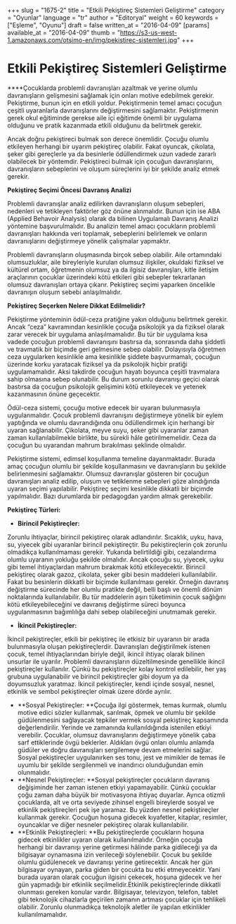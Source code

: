+++
slug = "1675-2"
title = "Etkili Pekiştireç Sistemleri Geliştirme"
category = "Oyunlar"
language = "tr"
author = "Editoryal"
weight = 60
keywords = ["Eşleme", "Oyunu"]
draft = false
written_at = "2016-04-09"
[params]
available_at = "2016-04-09"
thumb = "https://s3-us-west-1.amazonaws.com/otsimo-en/img/pekistirec-sistemleri.jpg"
+++


# Etkili Pekiştireç Sistemleri Geliştirme

****Çocuklarda problemli davranışları azaltmak ve yerine olumlu davranışların gelişmesini sağlamak için onları motive edebilmek gerekir. Pekiştirme, bunun için en etkili yoldur. Pekiştirmenin temel amacı çocuğun çeşitli uyaranlarla davranışlarını değiştirmesini sağlamaktır. Pekiştirmenin gerek okul eğitiminde gerekse aile içi eğitimde önemli bir uygulama olduğunu ve pratik kazanmada etkili olduğunu da belirtmek gerekir.

Ancak doğru pekiştireci bulmak son derece önemlidir. Çocuğu olumlu etkileyen herhangi bir uyarım pekiştireç olabilir. Fakat oyuncak, çikolata, şeker gibi gereçlerle ya da besinlerle ödüllendirmek uzun vadede zararlı olabilecek bir yöntemdir. Pekiştireci bulmak için çocuğun davranışlarını, davranışların sebeplerini ve oluşum süreçlerini iyi bir şekilde analiz etmek gerekir.

**Pekiştireç Seçimi Öncesi Davranış Analizi**

Problemli davranışlar analiz edilirken davranışların oluşum sebepleri, nedenleri ve tetikleyen faktörler göz önüne alınmalıdır. Bunun için ise ABA (Applied Behavoir Analysis) olarak da bilinen Uygulamalı Davranış Analizi yöntemine başvurulmalıdır. Bu analizin temel amacı çocukların problemli davranışları hakkında veri toplamak, sebeplerini belirlemek ve onların davranışlarını değiştirmeye yönelik çalışmalar yapmaktır.

Problemli davranışların oluşmasında birçok sebep olabilir. Aile ortamındaki olumsuzluklar, aile bireyleriyle kurulan olumsuz ilişkiler, okuldaki fiziksel ve kültürel ortam, öğretmenin olumsuz ya da ilgisiz davranışları, kitle iletişim araçlarının çocuklar üzerindeki kötü etkileri gibi sebepler tekrarlanan olumsuz davranışları ortaya çıkarır. Pekiştireç seçimi yaparken öncelikle davranışın oluşum sebebi anlaşılmalıdır.

**Pekiştireç Seçerken Nelere Dikkat Edilmelidir?**

Pekiştirme yönteminin ödül-ceza pratiğine yakın olduğunu belirtmek gerekir. Ancak “ceza” kavramından kesinlikle çocuğa psikolojik ya da fiziksel olarak zarar verecek bir uygulama anlaşılmamalıdır. Bu tür bir uygulama kısa vadede çocuğun problemli davranışını bastırsa da, sonrasında daha şiddetli ve travmatik bir biçimde geri gelmesine sebep olabilir. Dolayısıyla öğretmen ceza uygularken kesinlikle ama kesinlikle şiddete başvurmamalı, çocuğun üzerinde korku yaratacak fiziksel ya da psikolojik hiçbir pratiği uygulamamalıdır. Aksi takdirde çocuğun hayatı boyunca çeşitli travmalara sahip olmasına sebep olunabilir. Bu durum sorunlu davranışı geçici olarak bastırsa da çocuğun psikolojik gelişimini kötü etkileyecek ve yetenek kazanmasının önüne geçecektir.

Ödül-ceza sistemi, çocuğu motive edecek bir uyaran bulunmasıyla uygulanmalıdır. Çocuk problemli davranışını değiştirmeye yönelik bir eylem yaptığında ve olumlu davrandığında onu ödüllendirmek için herhangi bir uyaran sağlanabilir. Çikolata, meyve suyu, şeker gibi uyaranlar zaman zaman kullanılabilmekle birlikte, bu sürekli hâle getirilmemelidir. Ceza da çocuğun bu uyarandan mahrum bırakılması şeklinde olmalıdır.

Pekiştirme sistemi, edimsel koşullanma temeline dayanmaktadır. Burada amaç çocuğun olumlu bir şekilde koşullanmasını ve davranışların bu şekilde belirlenmesini sağlamaktır. Olumsuz davranışlar gösteren bir çocuğun davranışları analiz edilip, oluşum ve tetiklenme sebepleri göze alındığında uyaran seçimi yapılabilir. Pekiştireç seçimi kesinlikle dikkatli bir biçimde yapılmalıdır. Bazı durumlarda bir pedagogdan yardım almak gerekebilir.

**Pekiştireç Türleri:**

  * **Birincil Pekiştireçler:**

Zorunlu ihtiyaçlar, birincil pekiştireç olarak adlandırılır. Sıcaklık, uyku, hava, su, yiyecek gibi uyaranlar birincil pekiştireçtir. Bu pekiştireçlerin çok zorunlu olmadıkça kullanılmaması gerekir. Yukarıda belirtildiği gibi, cezalandırma olumlu uyaranın yokluğu şekilde olmalıdır. Ancak çocuğu su, yiyecek, uyku gibi temel ihtiyaçlardan mahrum bırakmak kötü etkileyecektir. Birincil pekiştireç olarak gazoz, çikolata, şeker gibi besin maddeleri kullanılabilir. Fakat bu besinlerin dikkatli bir biçimde kullanılması gerekir. Örneğin davranış değiştirme sürecinde her olumlu pratikte değil, belli başlı ve önemli dönüm noktalarında kullanılabilir. Bu tür maddelerin aşırı tüketiminin çocuk sağlığını kötü etkileyebileceğini ve davranış değiştirme süreci boyunca uygulanmasının bağımlılığa dahi sebep olabileceğini unutmamak gerekir.

  * **İkincil Pekiştireçler:**

İkincil pekiştireçler, etkili bir pekiştireç ile etkisiz bir uyaranın bir arada bulunmasıyla oluşan pekiştireçlerdir. Davranışları değiştirilmek istenen çocuk, temel ihtiyaçlarından biriyle değil, ikincil ihtiyaç olarak bilinen unsurlar ile uyarılır. Problemli davranışların düzeltilmesinde genellikle ikincil pekiştireçler kullanılır. Çünkü bu pekiştireçler kolay kontrol edilebilir, her yaş grubuna uygulanabilir ve birincil pekiştireçler gibi doyum ya da doyumsuzluk yaratmaz. İkincil pekiştireçler, kendi içinde sosyal, nesnel, etkinlik ve sembol pekiştireçler olmak üzere dörde ayrılır.

  * **Sosyal Pekiştireçler: **Çocuğa ilgi göstermek, temas kurmak, olumlu motive edici sözler kullanmak, sarılmak, öpmek ve olumlu bir şekilde güdülenmesini sağlayacak tepkiler vermek sosyal pekiştireç kapsamında değerlendirilir. Yerinde ve zamanında kullanıldığında istenilen etkiyi verebilir. Çocuklar, olumsuz davranışlarını değiştirmeye yönelik çaba sarf ettiklerinde övgü beklerler. Aldıkları övgü onları olumlu anlamda güdüler ve doğru davranışları sergilemeye devam etmelerini sağlar. Sosyal pekiştireçler uygulanırken ses tonu, jest ve mimikler de temas ile uyumlu bir şekilde sergilenmeli ve inandırıcı olunduğundan emin olunmalıdır.
  * **Nesnel Pekiştireçler: **Sosyal pekiştireçler çocukların davranış değişiminde her zaman istenen etkiyi yapamayabilir. Çünkü çocuklar çoğu zaman daha büyük bir motivasyona ihtiyaç duyarlar. Ayrıca otizmli çocuklarda, alt ve orta seviyede zihinsel engelli bireylerde sosyal ve etkinlik pekiştireçleri pek işe yaramaz. Bu yüzden nesnel pekiştireçler kullanmak gerekir. Çocuğun hoşuna gidecek kıyafetler, kitaplar, resimler, oyuncaklar ve diğer nesneler pekiştireç olarak kullanılabilir.
  * **Etkinlik Pekiştireçleri: **Bu pekiştireçlerde çocukların hoşuna gidecek etkinlikler uyaran olarak kullanılmalıdır. Örneğin çocuğa herhangi bir davranışı yerine getirmesi hâlinde parka gidileceği ya da bilgisayar oynamasına izin verileceği söylenebilir. Çocuk bu şekilde olumlu güdülenecek ve davranışı yerine getirecektir. Ancak her gün bilgisayar oynayan, parka giden bir çocukta bu etki etmeyecektir. Yani burada uyaran olarak çocuğun ilgisini çekecek, hoşuna gidecek ve her gün yapmadığı bir etkinlik seçilmelidir.Etkinlik pekiştireçlerinde dikkatli olunması gereken konular vardır. Bilgisayar, televizyon, telefon, tablet gibi teknolojik cihazlarla geçirilen zamanın artması çocuklar için tehlikeli olabilir. Zorunlu olunmadıkça teknolojik aletler ile yapılan etkinlikler kullanılmamalıdır.
